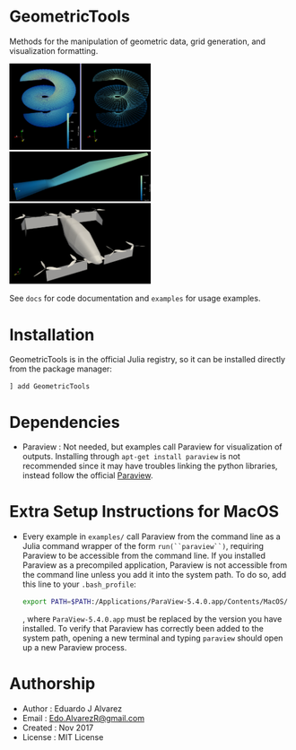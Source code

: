 # GeometricTools
Methods for the manipulation of geometric data, grid generation, and visualization
formatting.

<img src="docs/img/helicoid01.png" alt="Pic here" style="width:50%;"/>
<img src="docs/img/blade00.png" alt="Pic here" style="width:50%;"/>
<img src="docs/img/vahana_fuselage02.png" alt="Pic here" style="width:50%;"/>

See `docs` for code documentation and `examples` for usage examples.

# Installation

GeometricTools is in the official Julia registry, so it can be installed
directly from the package manager:

```
] add GeometricTools
```

# Dependencies
  * Paraview  : Not needed, but examples call Paraview for visualization of
      outputs. Installing through `apt-get install paraview` is not recommended
      since it may have troubles linking the python libraries, instead follow
      the official [Paraview](https://www.paraview.org/Wiki/ParaView:Build_And_Install).

# Extra Setup Instructions for MacOS
  * Every example in `examples/` call Paraview from the command line as a Julia command wrapper
    of the form `run(``paraview``)`, requiring Paraview to be accessible from
    the command line. If you installed Paraview as a precompiled application,
    Paraview is not accessible from the command line unless you add it into the
    system path. To do so, add this line to your `.bash_profile`:
    ```bash
    export PATH=$PATH:/Applications/ParaView-5.4.0.app/Contents/MacOS/
    ```
    , where `ParaView-5.4.0.app` must be replaced by the version you have
    installed. To verify that Paraview has correctly been added to the system
    path, opening a new terminal and typing `paraview` should open up a new
    Paraview process.

# Authorship
  * Author    : Eduardo J Alvarez
  * Email     : Edo.AlvarezR@gmail.com
  * Created   : Nov 2017
  * License   : MIT License
